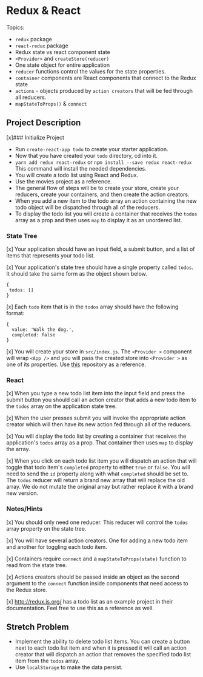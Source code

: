 # Redux & React

Topics:

- `redux` package
- `react-redux` package
- Redux state vs react component state
- `<Provider>` and `createStore(reducer)`
- One state object for entire application
- `reducer` functions control the values for the state properties.
- `container` components are React components that connect to the Redux state
- `actions` - objects produced by `action creators` that will be fed through all reducers.
- `mapStateToProps()` & `connect`

## Project Description

[x]### Initialize Project

- Run `create-react-app todo` to create your starter application.
- Now that you have created your `todo` directory, cd into it.
- `yarn add redux react-redux` or `npm install --save redux react-redux` This command will install the needed dependencies.
- You will create a todo list using React and Redux.
- Use the movies project as a reference.
- The general flow of steps will be to create your store, create your reducers, create your containers, and then create the action creators.
- When you add a new item to the todo array an action containing the new todo object will be dispatched through all of the reducers.
- To display the todo list you will create a container that receives the `todos` array as a prop and then uses `map` to display it as an unordered list.

### State Tree

[x] Your application should have an input field, a submit button, and a list of items that represents your todo list.

[x] Your application's state tree should have a single property called `todos`. It should take the same form as the object shown below.

```
{
 todos: []
}
```

[x] Each `todo` item that is in the `todos` array should have the following format:

```
{
  value: 'Walk the dog.',
  completed: false
}
```

[x] You will create your store in `src/index.js`. The `<Provider >` component will wrap `<App />` and you will pass the created store into `<Provider >` as one of its properties. Use [this](https://github.com/SunJieMing/redux-example-movies) repository as a reference.

### React

[x] When you type a new todo list item into the input field and press the submit button you should call an action creator that adds a new todo item to the `todos` array on the application state tree.

[x] When the user presses submit you will invoke the appropriate action creator which will then have its new action fed through all of the reducers.

[x] You will display the todo list by creating a container that receives the application's `todos` array as a prop. That container then uses `map` to display the array.

[x] When you click on each todo list item you will dispatch an action that will toggle that todo item's `completed` property to either `true` or `false`. You will need to send the `id` property along with what `completed` should be set to. The `todos` reducer will return a brand new array that will replace the old array. We do not mutate the original array but rather replace it with a brand new version.

### Notes/Hints

[x] You should only need one reducer. This reducer will control the `todos` array property on the state tree.

[x] You will have several action creators. One for adding a new todo item and another for toggling each todo item.

[x] Containers require `connect` and a `mapStateToProps(state)` function to read from the state tree.

[x] Actions creators should be passed inside an object as the second argument to the `connect` function inside components that need access to the Redux store.

[x] http://redux.js.org/ has a todo list as an example project in their documentation. Feel free to use this as a reference as well.

## Stretch Problem

- Implement the ability to delete todo list items. You can create a button next to each todo list item and when it is pressed it will call an action creator that will dispatch an action that removes the specified todo list item from the `todos` array.
- Use `localStorage` to make the data persist.
